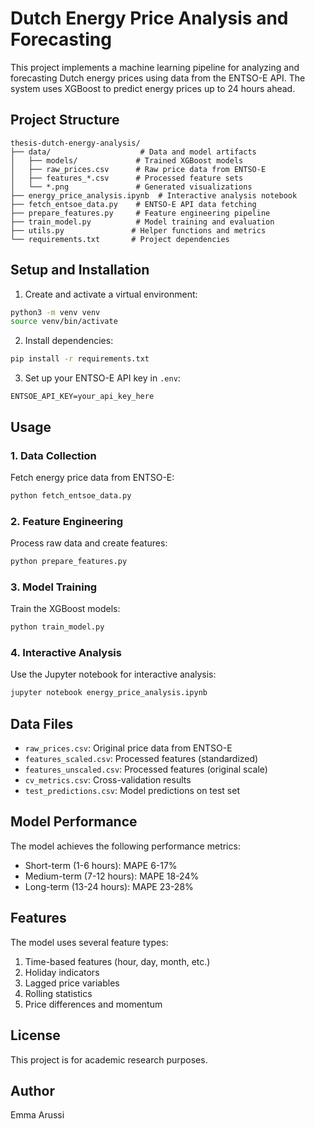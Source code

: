 # Dutch Energy Price Analysis and Forecasting

This project implements a machine learning pipeline for analyzing and forecasting Dutch energy prices using data from the ENTSO-E API. The system uses XGBoost to predict energy prices up to 24 hours ahead.

## Project Structure

```
thesis-dutch-energy-analysis/
├── data/                    # Data and model artifacts
│   ├── models/             # Trained XGBoost models
│   ├── raw_prices.csv      # Raw price data from ENTSO-E
│   ├── features_*.csv      # Processed feature sets
│   └── *.png               # Generated visualizations
├── energy_price_analysis.ipynb  # Interactive analysis notebook
├── fetch_entsoe_data.py    # ENTSO-E API data fetching
├── prepare_features.py     # Feature engineering pipeline
├── train_model.py          # Model training and evaluation
├── utils.py               # Helper functions and metrics
└── requirements.txt       # Project dependencies
```

## Setup and Installation

1. Create and activate a virtual environment:
```bash
python3 -m venv venv
source venv/bin/activate
```

2. Install dependencies:
```bash
pip install -r requirements.txt
```

3. Set up your ENTSO-E API key in `.env`:
```
ENTSOE_API_KEY=your_api_key_here
```

## Usage

### 1. Data Collection
Fetch energy price data from ENTSO-E:
```bash
python fetch_entsoe_data.py
```

### 2. Feature Engineering
Process raw data and create features:
```bash
python prepare_features.py
```

### 3. Model Training
Train the XGBoost models:
```bash
python train_model.py
```

### 4. Interactive Analysis
Use the Jupyter notebook for interactive analysis:
```bash
jupyter notebook energy_price_analysis.ipynb
```

## Data Files

- `raw_prices.csv`: Original price data from ENTSO-E
- `features_scaled.csv`: Processed features (standardized)
- `features_unscaled.csv`: Processed features (original scale)
- `cv_metrics.csv`: Cross-validation results
- `test_predictions.csv`: Model predictions on test set

## Model Performance

The model achieves the following performance metrics:
- Short-term (1-6 hours): MAPE 6-17%
- Medium-term (7-12 hours): MAPE 18-24%
- Long-term (13-24 hours): MAPE 23-28%

## Features

The model uses several feature types:
1. Time-based features (hour, day, month, etc.)
2. Holiday indicators
3. Lagged price variables
4. Rolling statistics
5. Price differences and momentum

## License

This project is for academic research purposes.

## Author

Emma Arussi
